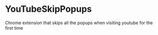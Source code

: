 # YouTubeSkipPopups
Chrome extension that skips all the popups when visiting youtube for the first time
